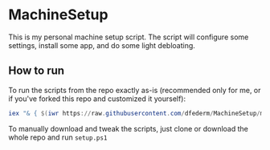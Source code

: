 # MachineSetup
This is my personal machine setup script. The script will configure some settings, install some app, and do some light debloating.

## How to run

To run the scripts from the repo exactly as-is (recommended only for me, or if you've forked this repo and customized it yourself):

```ps1
iex "& { $(iwr https://raw.githubusercontent.com/dfederm/MachineSetup/main/bootstrap.ps1) }" | Out-Null
```

To manually download and tweak the scripts, just clone or download the whole repo and run `setup.ps1`
